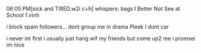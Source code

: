 

06:05 PM[sick and TIRED.w2i c+h] whispers: bags I Better Not See at School 1.vinh


i block spam followers... dont group me in drama Pleek I dont car

i never int first i usually just hang wif my friends but come up2 me i promsei im nice 

